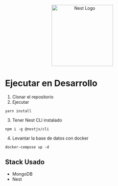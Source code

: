 <p align="center">
  <a href="http://nestjs.com/" target="blank"><img src="https://nestjs.com/img/logo-small.svg" width="200" alt="Nest Logo" /></a>
</p>

# Ejecutar en Desarrollo

1. Clonar el repositorio
2. Ejecutar

````
yarn install
````

3. Tener Nest CLI instalado
````
npm i -g @nestjs/cli
````
4. Levantar la base de datos con docker
````
docker-compose up -d
````

## Stack Usado
* MongoDB
* Nest

